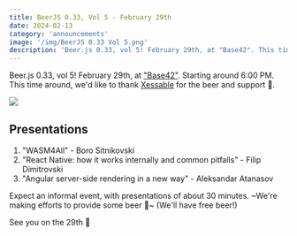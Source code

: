 ```yaml
---
title: BeerJS 0.33, Vol 5 - February 29th
date: 2024-02-13
category: 'announcements'
image: '/img/BeerJS 0.33 Vol 5.png'
description: 'Beer.js 0.33, vol 5! February 29th, at "Base42". This time around, we'd like to thank Xessable for the beer and support 🍻.'
---
```


Beer.js 0.33, vol 5! February 29th, at ["Base42"](https://base42.mk). Starting around 6:00 PM. This time around, we'd
like to thank [Xessable](https://www.xessable.mk) for the beer and support 🍻.

<img src="/img/BeerJS 0.33 Vol 5.png" />

## Presentations

1. "WASM4All" - Boro Sitnikovski
2. "React Native: how it works internally and common pitfalls" - Filip Dimitrovski
3. "Angular server-side rendering in a new way" - Aleksandar Atanasov

Expect an informal event, with presentations of about 30 minutes. ~We're making efforts to provide some beer 🍻~ (We'll
have free beer!)

See you on the 29th 🍻
